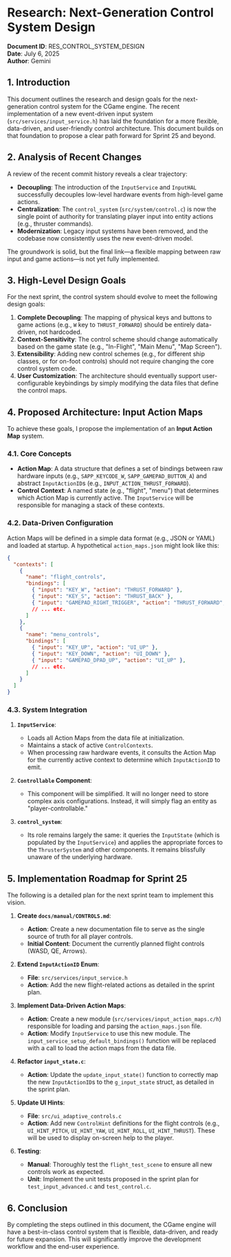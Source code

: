 # Research: Next-Generation Control System Design

**Document ID**: RES_CONTROL_SYSTEM_DESIGN  
**Date**: July 6, 2025  
**Author**: Gemini

## 1. Introduction

This document outlines the research and design goals for the next-generation control system for the CGame engine. The recent implementation of a new event-driven input system (`src/services/input_service.h`) has laid the foundation for a more flexible, data-driven, and user-friendly control architecture. This document builds on that foundation to propose a clear path forward for Sprint 25 and beyond.

## 2. Analysis of Recent Changes

A review of the recent commit history reveals a clear trajectory:

-   **Decoupling**: The introduction of the `InputService` and `InputHAL` successfully decouples low-level hardware events from high-level game actions.
-   **Centralization**: The `control_system` (`src/system/control.c`) is now the single point of authority for translating player input into entity actions (e.g., thruster commands).
-   **Modernization**: Legacy input systems have been removed, and the codebase now consistently uses the new event-driven model.

The groundwork is solid, but the final link—a flexible mapping between raw input and game actions—is not yet fully implemented.

## 3. High-Level Design Goals

For the next sprint, the control system should evolve to meet the following design goals:

1.  **Complete Decoupling**: The mapping of physical keys and buttons to game actions (e.g., `W` key to `THRUST_FORWARD`) should be entirely data-driven, not hardcoded.
2.  **Context-Sensitivity**: The control scheme should change automatically based on the game state (e.g., "In-Flight", "Main Menu", "Map Screen").
3.  **Extensibility**: Adding new control schemes (e.g., for different ship classes, or for on-foot controls) should not require changing the core control system code.
4.  **User Customization**: The architecture should eventually support user-configurable keybindings by simply modifying the data files that define the control maps.

## 4. Proposed Architecture: Input Action Maps

To achieve these goals, I propose the implementation of an **Input Action Map** system.

### 4.1. Core Concepts

-   **Action Map**: A data structure that defines a set of bindings between raw hardware inputs (e.g., `SAPP_KEYCODE_W`, `SAPP_GAMEPAD_BUTTON_A`) and abstract `InputActionID`s (e.g., `INPUT_ACTION_THRUST_FORWARD`).
-   **Control Context**: A named state (e.g., "flight", "menu") that determines which Action Map is currently active. The `InputService` will be responsible for managing a stack of these contexts.

### 4.2. Data-Driven Configuration

Action Maps will be defined in a simple data format (e.g., JSON or YAML) and loaded at startup. A hypothetical `action_maps.json` might look like this:

```json
{
  "contexts": [
    {
      "name": "flight_controls",
      "bindings": [
        { "input": "KEY_W", "action": "THRUST_FORWARD" },
        { "input": "KEY_S", "action": "THRUST_BACK" },
        { "input": "GAMEPAD_RIGHT_TRIGGER", "action": "THRUST_FORWARD", "scale": 1.0 },
        // ... etc.
      ]
    },
    {
      "name": "menu_controls",
      "bindings": [
        { "input": "KEY_UP", "action": "UI_UP" },
        { "input": "KEY_DOWN", "action": "UI_DOWN" },
        { "input": "GAMEPAD_DPAD_UP", "action": "UI_UP" },
        // ... etc.
      ]
    }
  ]
}
```

### 4.3. System Integration

1.  **`InputService`**:
    -   Loads all Action Maps from the data file at initialization.
    -   Maintains a stack of active `ControlContexts`.
    -   When processing raw hardware events, it consults the Action Map for the currently active context to determine which `InputActionID` to emit.

2.  **`Controllable` Component**:
    -   This component will be simplified. It will no longer need to store complex axis configurations. Instead, it will simply flag an entity as "player-controllable."

3.  **`control_system`**:
    -   Its role remains largely the same: it queries the `InputState` (which is populated by the `InputService`) and applies the appropriate forces to the `ThrusterSystem` and other components. It remains blissfully unaware of the underlying hardware.

## 5. Implementation Roadmap for Sprint 25

The following is a detailed plan for the next sprint team to implement this vision.

1.  **Create `docs/manual/CONTROLS.md`**:
    -   **Action**: Create a new documentation file to serve as the single source of truth for all player controls.
    -   **Initial Content**: Document the currently planned flight controls (WASD, QE, Arrows).

2.  **Extend `InputActionID` Enum**:
    -   **File**: `src/services/input_service.h`
    -   **Action**: Add the new flight-related actions as detailed in the sprint plan.

3.  **Implement Data-Driven Action Maps**:
    -   **Action**: Create a new module (`src/services/input_action_maps.c/h`) responsible for loading and parsing the `action_maps.json` file.
    -   **Action**: Modify `InputService` to use this new module. The `input_service_setup_default_bindings()` function will be replaced with a call to load the action maps from the data file.

4.  **Refactor `input_state.c`**:
    -   **Action**: Update the `update_input_state()` function to correctly map the new `InputActionID`s to the `g_input_state` struct, as detailed in the sprint plan.

5.  **Update UI Hints**:
    -   **File**: `src/ui_adaptive_controls.c`
    -   **Action**: Add new `ControlHint` definitions for the flight controls (e.g., `UI_HINT_PITCH`, `UI_HINT_YAW`, `UI_HINT_ROLL`, `UI_HINT_THRUST`). These will be used to display on-screen help to the player.

6.  **Testing**:
    -   **Manual**: Thoroughly test the `flight_test_scene` to ensure all new controls work as expected.
    -   **Unit**: Implement the unit tests proposed in the sprint plan for `test_input_advanced.c` and `test_control.c`.

## 6. Conclusion

By completing the steps outlined in this document, the CGame engine will have a best-in-class control system that is flexible, data-driven, and ready for future expansion. This will significantly improve the development workflow and the end-user experience.
